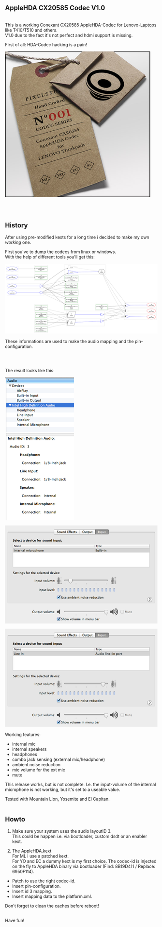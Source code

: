 ## AppleHDA CX20585 Codec V1.0
<br />
This is a working Conexant CX20585 AppleHDA-Codec for Lenovo-Laptops like T410/T510 and others.<br />
V1.0 due to the fact it's not perfect and hdmi support is missing.


First of all: HDA-Codec hacking is a pain!
<br />

![release-img](pix/preview.jpg)

<br /><br />

## History
After using pre-modified kexts for a long time i decided to make my own *working* one.<br />

First you've to dump the codecs from linux or windows.<br />
With the help of different tools you'll get this:

[![structure-img](pix/codec-dump.png)](pix/codec-dump.png)

These informations are used to make the audio mapping and the pin-configuration.

<br /><br />

The result looks like this:

![release-img](pix/ports.png)

![release-img](pix/intmic.png)

![release-img](pix/extmic.png)

Working features:<br />
- internal mic<br />
- internal speakers<br />
- headphones<br />
- combo jack sensing (external mic/headphone)<br />
- ambient noise reduction<br />
- mic volume for the ext mic<br />
- mute<br />

This release works, but is not complete. I.e. the input-volume of the internal microphone is not working, but it's set to a useable value.

Tested with Mountain Lion, Yosemite and El Capitan.
<br /><br />

## Howto
1. Make sure your system uses the audio layoutID 3.<br />
This could be happen i.e. via bootloader, custom dsdt or an enabler kext.<br />

2. The AppleHDA.kext<br />
For ML i use a patched kext.<br />
For YO and EC a dummy kext is my first choice. The codec-id is injected on the fly to AppleHDA binary via bootloader (Find: 8B19D411 / Replace: 6950F114).<br />

- Patch to use the right codec-id.<br />
- Insert pin-configuration.<br />
- Insert id 3 mapping.<br />
- Insert mapping data to the platform.xml.<br />

Don't forget to clean the caches before reboot!
<br /><br />

Have fun!

